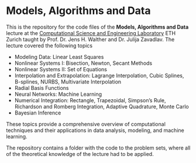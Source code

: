 # Models, Algorithms and Data

This is the repository for the code files of the **Models, Algorithms and Data** lecture at the [Computational Science and Engineering Laboratory](https://www.cse-lab.ethz.ch) ETH Zurich taught by Prof. Dr. Jens H. Walther and Dr. Julija Zavadlav. The lecture covered the following topics

- Modeling Data: Linear Least Squares
- Nonlinear Systems I: Bisection, Newton, Secant Methods
- Nonlinear Systems II: Set of Equations
- Interpolation and Extrapolation: Lagrange Interpolation, Cubic Splines, B-splines, NURBS, Multivariate Interpolation
- Radial Basis Functions
- Neural Networks: Machine Learning 
- Numerical Integration: Rectangle, Trapezoidal, Simpson’s Rule, Richardson and Romberg Integration, Adaptive Quadrature, Monte Carlo
- Bayesian Inference

These topics provide a comprehensive overview of computational techniques and their applications in data analysis, modeling, and machine learning.
    
The repository contains a folder with the code to the problem sets, where all of the theoretical knowledge of the lecture had to be applied.

